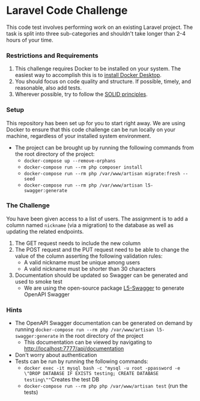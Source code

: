 # Laravel Code Challenge

This code test involves performing work on an existing Laravel project.
The task is split into three sub-categories and shouldn't take longer than 2-4 hours of your time.

### Restrictions and Requirements
1. This challenge requires Docker to be installed on your system. The easiest way to accomplish this is to [install Docker Desktop](https://www.docker.com/).
2. You should focus on code quality and structure. If possible, timely, and reasonable, also add tests.
3. Wherever possible, try to follow the [SOLID principles](https://en.wikipedia.org/wiki/SOLID).

### Setup
This repository has been set up for you to start right away. We are using Docker to ensure that
this code challenge can be run locally on your machine, regardless of your installed system environment.
- The project can be brought up by running the following commands from the root directory of the project:
  - `docker-compose up --remove-orphans`
  - `docker-compose run --rm php composer install`
  - `docker-compose run --rm php /var/www/artisan migrate:fresh --seed`
  - `docker-compose run --rm php /var/www/artisan l5-swagger:generate`

### The Challenge
You have been given access to a list of users. 
The assignment is to add a column named `nickname` (via a migration) to the database as well as updating the related endpoints.

1. The GET request needs to include the new column
2. The POST request and the PUT request need to be able to change the value of the column asserting the following validation rules:
   - A valid nickname must be unique among users
   - A valid nickname must be shorter than 30 characters
3. Documentation should be updated so Swagger can be generated and used to smoke test
   - We are using the open-source package [L5-Swagger](https://github.com/DarkaOnLine/L5-Swagger) to generate OpenAPI Swagger  

### Hints
- The OpenAPI Swagger documentation can be generated on demand by running `docker-compose run --rm php /var/www/artisan l5-swagger:generate` in the root directory of the project
  - This documentation can be viewed by navigating to [http://localhost:7777/api/documentation](http://localhost:7777/api/documentation)
- Don't worry about authentication
- Tests can be run by running the following commands:
  - `docker exec -it mysql bash -c "mysql -u root -ppassword -e \"DROP DATABASE IF EXISTS testing; CREATE DATABASE testing\""`Creates the test DB
  - `docker-compose run --rm php php /var/www/artisan test` (run the tests)
